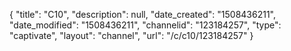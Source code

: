{
    "title": "C10",
    "description": null,
    "date_created": "1508436211",
    "date_modified": "1508436211",
    "channelid": "123184257",
    "type": "captivate",
    "layout": "channel",
    "url": "\/c\/c10\/123184257"
}